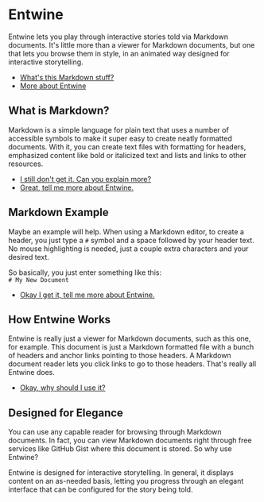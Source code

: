 # Entwine
Entwine lets you play through interactive stories told via Markdown documents. It's little more than a viewer for Markdown documents, but one that lets you browse them in style, in an animated way designed for interactive storytelling.

- [What's this Markdown stuff?](#what-is-markdown)
- [More about Entwine](#how-entwine-works)

## What is Markdown?
Markdown is a simple language for plain text that uses a number of accessible symbols to make it super easy to create neatly formatted documents. With it, you can create text files with formatting for headers, emphasized content like bold or italicized text and lists and links to other resources.

- [I still don't get it. Can you explain more?](#markdown-example)
- [Great, tell me more about Entwine.](#how-entwine-works)

## Markdown Example
Maybe an example will help. When using a Markdown editor, to create a header, you just type a `#` symbol and a space followed by your header text. No mouse highlighting is needed, just a couple extra characters and your desired text.

So basically, you just enter something like this:  
`# My New Document`

- [Okay I get it, tell me more about Entwine.](#how-entwine-works)

## How Entwine Works
Entwine is really just a viewer for Markdown documents, such as this one, for example. This document is just a Markdown formatted file with a bunch of headers and anchor links pointing to those headers. A Markdown document reader lets you click links to go to those headers. That's really all Entwine does.

- [Okay, why should I use it?](#designed-for-elegance)

## Designed for Elegance
You can use any capable reader for browsing through Markdown documents. In fact, you can view Markdown documents right through free services like GitHub Gist where this document is stored. So why use Entwine?

Entwine is designed for interactive storytelling. In general, it displays content on an as-needed basis, letting you progress through an elegant interface that can be configured for the story being told.
